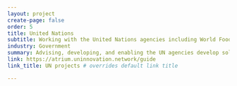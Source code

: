 ```yaml
---
layout: project
create-page: false
order: 5
title: United Nations
subtitle: Working with the United Nations agencies including World Food Program and UNICEF
industry: Government
summary: Advising, developing, and enabling the UN agencies develop solutions to improve efficiency and reduce cost.
link: https://atrium.uninnovation.network/guide
link_title: UN projects # overrides default link title

---
```

